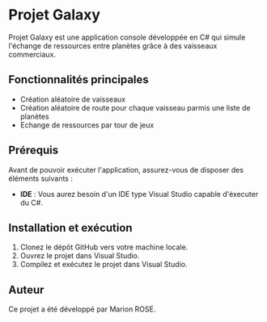 # Projet Galaxy

Projet Galaxy est une application console développée en C# qui simule l'échange de ressources entre planètes grâce à des vaisseaux commerciaux.

## Fonctionnalités principales

- Création aléatoire de vaisseaux
- Création aléatoire de route pour chaque vaisseau parmis une liste de planètes
- Echange de ressources par tour de jeux

## Prérequis

Avant de pouvoir exécuter l'application, assurez-vous de disposer des éléments suivants :

- **IDE** : Vous aurez besoin d'un IDE type Visual Studio capable d'éxecuter du C#.

## Installation et exécution

1. Clonez le dépôt GitHub vers votre machine locale.
2. Ouvrez le projet dans Visual Studio.
4. Compilez et exécutez le projet dans Visual Studio.

## Auteur

Ce projet a été développé par Marion ROSE.
